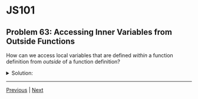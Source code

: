 # JS101
## Problem 63: Accessing Inner Variables from Outside Functions

How can we access local variables that are defined *within* a function definition from *outside* of a function definition?

<details>
<summary>Solution:</summary>

We can't. Local variables defined within a function are not accessible outside of that function. This is a fundamental principle of scope in JavaScript.

**Example:**

```js
function myFunction() {
  let localVar = 'I am local';
}

myFunction();
console.log(localVar);  // ReferenceError: localVar is not defined
```

**The only ways to get values out of a function are:**

1. **Return the value:**
```js
function myFunction() {
  let localVar = 'I am local';
  return localVar;
}

let result = myFunction();
console.log(result);  // "I am local"
```

2. **Modify an outer-scoped variable or object:**
```js
let outerVar;

function myFunction() {
  let localVar = 'I am local';
  outerVar = localVar;  // Assign to outer variable
}

myFunction();
console.log(outerVar);  // "I am local"
```

This encapsulation is a feature, not a bug - it prevents local implementation details from leaking into the outer scope.

</details>

---

[Previous](62.md) | [Next](64.md)


